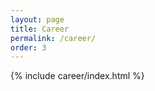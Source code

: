 ```yaml
---
layout: page
title: Career
permalink: /career/
order: 3
---
```


<script type="module" src="/assets/js/career.js"></script>

<div id="careerApp">
  {% include career/index.html %}
</div>
